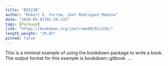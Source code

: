 ```yaml
---
title: "BIS23B"
author: "Robert E. Furrow, Joel Rodriguez-Medina"
date: "2020-05-01T01:59:33Z"
tags: [Package]
link: "https://bookdown.org/joelrome88/bis23b/"
length_weight: "29.6%"
pinned: false
---
```


This is a minimal example of using the bookdown package to write a book. The output format for this example is bookdown::gitbook. ...
